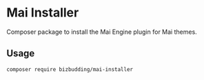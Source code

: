# Mai Installer

Composer package to install the Mai Engine plugin for Mai themes.

## Usage

```shell
composer require bizbudding/mai-installer
```
